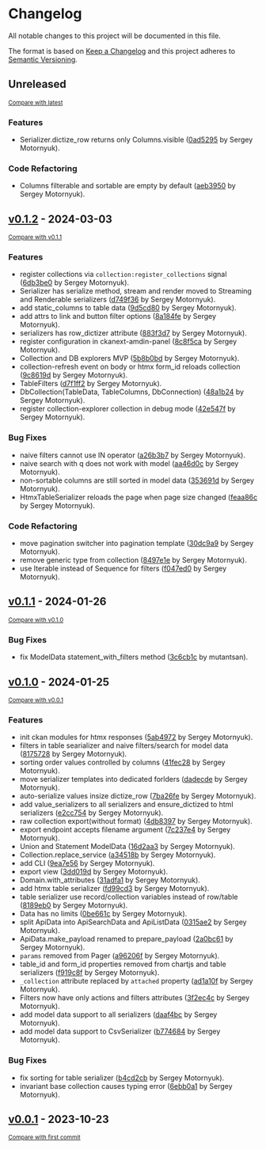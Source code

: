 # Changelog

All notable changes to this project will be documented in this file.

The format is based on [Keep a Changelog](http://keepachangelog.com/en/1.0.0/)
and this project adheres to [Semantic Versioning](http://semver.org/spec/v2.0.0.html).

<!-- insertion marker -->
## Unreleased

<small>[Compare with latest](https://github.com/DataShades/ckanext-collection/compare/v0.1.2...HEAD)</small>

### Features

- Serializer.dictize_row returns only Columns.visible ([0ad5295](https://github.com/DataShades/ckanext-collection/commit/0ad5295fd6a5c463befe3630b4b46dd801c3ac9b) by Sergey Motornyuk).

### Code Refactoring

- Columns filterable and sortable are empty by default ([aeb3950](https://github.com/DataShades/ckanext-collection/commit/aeb3950bda6013a680d9f48bba9d481d52d0bd47) by Sergey Motornyuk).

<!-- insertion marker -->
## [v0.1.2](https://github.com/DataShades/ckanext-collection/releases/tag/v0.1.2) - 2024-03-03

<small>[Compare with v0.1.1](https://github.com/DataShades/ckanext-collection/compare/v0.1.1...v0.1.2)</small>

### Features

- register collections via `collection:register_collections` signal ([6db3be0](https://github.com/DataShades/ckanext-collection/commit/6db3be0121ee9f8a05c40b6ac71fb13a5e6334cf) by Sergey Motornyuk).
- Serializer has serialize method, stream and render moved to Streaming and Renderable serializers ([d749f36](https://github.com/DataShades/ckanext-collection/commit/d749f361cc40c0f431d94a383aeb24af8833fb52) by Sergey Motornyuk).
- add static_columns to table data ([9d5cd80](https://github.com/DataShades/ckanext-collection/commit/9d5cd80411c3b975561ba1186f2f8250ec5b7d65) by Sergey Motornyuk).
- add attrs to link and button filter options ([8a184fe](https://github.com/DataShades/ckanext-collection/commit/8a184fe8a3f6313f2924182794445bd77aa2c7ef) by Sergey Motornyuk).
- serializers has row_dictizer attribute ([883f3d7](https://github.com/DataShades/ckanext-collection/commit/883f3d73946008a6736a183686ac3f918800f1c4) by Sergey Motornyuk).
- register configuration in ckanext-amdin-panel ([8c8f5ca](https://github.com/DataShades/ckanext-collection/commit/8c8f5ca14853174c28a4c0e8f68bc9acaa816985) by Sergey Motornyuk).
- Collection and DB explorers MVP ([5b8b0bd](https://github.com/DataShades/ckanext-collection/commit/5b8b0bd2fda237d9c5aa139cf52937787d90f334) by Sergey Motornyuk).
- collection-refresh event on body or htmx form_id reloads collection ([9c8619d](https://github.com/DataShades/ckanext-collection/commit/9c8619d81827718d0cd01ccfe225fd6ccfabbd0d) by Sergey Motornyuk).
- TableFilters ([d7f1ff2](https://github.com/DataShades/ckanext-collection/commit/d7f1ff28d0913dea0a3ac88b6faf078800487770) by Sergey Motornyuk).
- DbCollection(TableData, TableColumns, DbConnection) ([48a1b24](https://github.com/DataShades/ckanext-collection/commit/48a1b24a17398eed64d0a6b487daf39e9221a877) by Sergey Motornyuk).
- register collection-explorer collection in debug mode ([42e547f](https://github.com/DataShades/ckanext-collection/commit/42e547fe953a0d5bc3922127c90668df98e1f94c) by Sergey Motornyuk).

### Bug Fixes

- naive filters cannot use IN operator ([a26b3b7](https://github.com/DataShades/ckanext-collection/commit/a26b3b7054758c0ff2559d781fe43d9378344193) by Sergey Motornyuk).
- naive search with q does not work with model ([aa46d0c](https://github.com/DataShades/ckanext-collection/commit/aa46d0c9f7066b14477c6a8d43be1fd52a4337f5) by Sergey Motornyuk).
- non-sortable columns are still sorted in model data ([353691d](https://github.com/DataShades/ckanext-collection/commit/353691df25e0b0ec64b3765cc59e506d04422c9c) by Sergey Motornyuk).
- HtmxTableSerializer reloads the page when page size changed ([feaa86c](https://github.com/DataShades/ckanext-collection/commit/feaa86c04ce38fec507ff53d2841eb6b708ebce2) by Sergey Motornyuk).

### Code Refactoring

- move pagination switcher into pagination template ([30dc9a9](https://github.com/DataShades/ckanext-collection/commit/30dc9a9f6457438f3b5090d408edd5bf51d744fe) by Sergey Motornyuk).
- remove generic type from collection ([8497e1e](https://github.com/DataShades/ckanext-collection/commit/8497e1e3ee8a6810806f1ed83f3b6baf64604235) by Sergey Motornyuk).
- use Iterable instead of Sequence for filters ([f047ed0](https://github.com/DataShades/ckanext-collection/commit/f047ed0ffcbe39d51a5300a32dc6017dd1fa09d5) by Sergey Motornyuk).

## [v0.1.1](https://github.com/DataShades/ckanext-collection/releases/tag/v0.1.1) - 2024-01-26

<small>[Compare with v0.1.0](https://github.com/DataShades/ckanext-collection/compare/v0.1.0...v0.1.1)</small>

### Bug Fixes

- fix ModelData statement_with_filters method ([3c6cb1c](https://github.com/DataShades/ckanext-collection/commit/3c6cb1cfad74ac653b8e2e9a1a223016381e9d99) by mutantsan).

## [v0.1.0](https://github.com/DataShades/ckanext-collection/releases/tag/v0.1.0) - 2024-01-25

<small>[Compare with v0.0.1](https://github.com/DataShades/ckanext-collection/compare/v0.0.1...v0.1.0)</small>

### Features

- init ckan modules for htmx responses ([5ab4972](https://github.com/DataShades/ckanext-collection/commit/5ab4972b105a75cfa2ce14b09d5fd4cdd3c838e2) by Sergey Motornyuk).
- filters in table searializer and naive filters/search for model data ([8175728](https://github.com/DataShades/ckanext-collection/commit/8175728f73c47b8357e1566b8bbd79a4690591e8) by Sergey Motornyuk).
- sorting order values controlled by columns ([41fec28](https://github.com/DataShades/ckanext-collection/commit/41fec2841cafba37e4ed3d65ca15ff1655f679ba) by Sergey Motornyuk).
- move serializer templates into dedicated forlders ([dadecde](https://github.com/DataShades/ckanext-collection/commit/dadecde5265080e2395a337f445b29c4fe5edda3) by Sergey Motornyuk).
- auto-serialize values insize dictize_row ([7ba26fe](https://github.com/DataShades/ckanext-collection/commit/7ba26feddaf64c1c07be8e6167c0ddda946b5957) by Sergey Motornyuk).
- add value_serializers to all serializers and ensure_dictized to html serializers ([e2cc754](https://github.com/DataShades/ckanext-collection/commit/e2cc754eecd29eb7ed861b65e45479f44fe21f40) by Sergey Motornyuk).
- raw collection export(without format) ([4db8397](https://github.com/DataShades/ckanext-collection/commit/4db839702a61383af8c7324159d43af215043f0b) by Sergey Motornyuk).
- export endpoint accepts filename argument ([7c237e4](https://github.com/DataShades/ckanext-collection/commit/7c237e47903ee353c76dc4010b5de15312ea3e00) by Sergey Motornyuk).
- Union and Statement ModelData ([16d2aa3](https://github.com/DataShades/ckanext-collection/commit/16d2aa3a245d879b7e8c34535d6e649a6c7cb4e8) by Sergey Motornyuk).
- Collection.replace_service ([a34518b](https://github.com/DataShades/ckanext-collection/commit/a34518b520743855f09f5eb32a4a0d4718356b11) by Sergey Motornyuk).
- add CLI ([9ea7e56](https://github.com/DataShades/ckanext-collection/commit/9ea7e5601062989a8752c16eb9eb0cff597191ed) by Sergey Motornyuk).
- export view ([3dd019d](https://github.com/DataShades/ckanext-collection/commit/3dd019d3469564ea119c900b1858ff7836586929) by Sergey Motornyuk).
- Domain.with_attributes ([31adfa1](https://github.com/DataShades/ckanext-collection/commit/31adfa1fbbd8ebb13354e24ed494627578e0d89d) by Sergey Motornyuk).
- add htmx table serializer ([fd99cd3](https://github.com/DataShades/ckanext-collection/commit/fd99cd3d61954372cc73a1198d4eec389ba68b49) by Sergey Motornyuk).
- table serializer use record/collection variables instead of row/table ([8189eb0](https://github.com/DataShades/ckanext-collection/commit/8189eb09707470735831cd62e45c5fada32575e6) by Sergey Motornyuk).
- Data has no limits ([0be661c](https://github.com/DataShades/ckanext-collection/commit/0be661c9c75216de7559441eea625c0af510fde5) by Sergey Motornyuk).
- split ApiData into ApiSearchData and ApiListData ([0315ae2](https://github.com/DataShades/ckanext-collection/commit/0315ae214111da68c367bba3261de0b8f5894e8b) by Sergey Motornyuk).
- ApiData.make_payload renamed to prepare_payload ([2a0bc61](https://github.com/DataShades/ckanext-collection/commit/2a0bc610f6757eef9e03c2d96f1e2a3d35e3b96c) by Sergey Motornyuk).
- `params` removed from Pager ([a96206f](https://github.com/DataShades/ckanext-collection/commit/a96206fd3cacc8aedff2b0a0da47688b82ccb5c1) by Sergey Motornyuk).
- table_id and form_id properties removed from chartjs and table serializers ([f919c8f](https://github.com/DataShades/ckanext-collection/commit/f919c8f6e65e631a2879dc3c5c5886f81fdade9a) by Sergey Motornyuk).
- `_collection` attribute replaced by `attached` property ([ad1a10f](https://github.com/DataShades/ckanext-collection/commit/ad1a10fc2c122645a87f7a58f1ac9052596e6f11) by Sergey Motornyuk).
- Filters now have only actions and filters attributes ([3f2ec4c](https://github.com/DataShades/ckanext-collection/commit/3f2ec4c61673081a36b6e2dd2a64ae09b34dfaa1) by Sergey Motornyuk).
- add model data support to all serializers ([daaf4bc](https://github.com/DataShades/ckanext-collection/commit/daaf4bcdc0b7db04641603c8587237dad13adbdf) by Sergey Motornyuk).
- add model data support to CsvSerializer ([b774684](https://github.com/DataShades/ckanext-collection/commit/b774684b012862f1c2fadb3dde139f5e2fe521b9) by Sergey Motornyuk).

### Bug Fixes

- fix sorting for table serializer ([b4cd2cb](https://github.com/DataShades/ckanext-collection/commit/b4cd2cbf50dde4ac364b86c4ee62c1fef86699ec) by Sergey Motornyuk).
- invariant base collection causes typing error ([6ebb0a1](https://github.com/DataShades/ckanext-collection/commit/6ebb0a1e3b445c83dbdc86f6a7a594074e1333e3) by Sergey Motornyuk).

## [v0.0.1](https://github.com/DataShades/ckanext-collection/releases/tag/v0.0.1) - 2023-10-23

<small>[Compare with first commit](https://github.com/DataShades/ckanext-collection/compare/3bb615ac5019219f8072e2f915797f1bd9917b1a...v0.0.1)</small>
